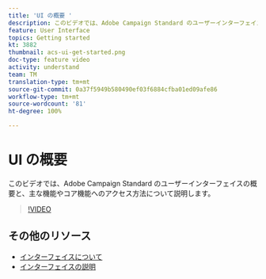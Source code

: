 ```yaml
---
title: 'UI の概要 '
description: このビデオでは、Adobe Campaign Standard のユーザーインターフェイス、主な機能、およびコア機能の概要を説明します。
feature: User Interface
topics: Getting started
kt: 3882
thumbnail: acs-ui-get-started.png
doc-type: feature video
activity: understand
team: TM
translation-type: tm+mt
source-git-commit: 0a37f5949b580490ef03f6884cfba01ed09afe86
workflow-type: tm+mt
source-wordcount: '81'
ht-degree: 100%

---
```



# UI の概要

このビデオでは、Adobe Campaign Standard のユーザーインターフェイスの概要と、主な機能やコア機能へのアクセス方法について説明します。

>[!VIDEO](https://video.tv.adobe.com/v/18469?quality=12)

## その他のリソース

* [インターフェイスについて](https://docs.adobe.com/content/help/ja-JP/campaign-standard/using/getting-started/discovering-the-interface/about-the-interface.translate.html)
* [インターフェイスの説明](https://docs.adobe.com/content/help/ja-JP/campaign-standard/using/getting-started/discovering-the-interface/interface-description.html)

